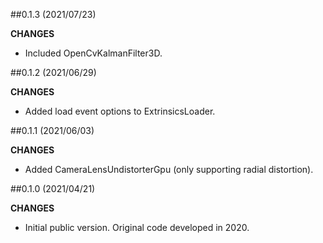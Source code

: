##0.1.3 (2021/07/23)

**CHANGES**

 - Included OpenCvKalmanFilter3D.


##0.1.2 (2021/06/29)

**CHANGES**

 - Added load event options to ExtrinsicsLoader.

##0.1.1 (2021/06/03)

**CHANGES**

 - Added CameraLensUndistorterGpu (only supporting radial distortion).


##0.1.0 (2021/04/21)

**CHANGES**

 - Initial public version. Original code developed in 2020.
